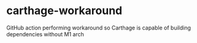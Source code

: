 # carthage-workaround
GitHub action performing workaround so Carthage is capable of building dependencies without M1 arch
